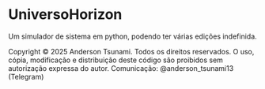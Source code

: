 # UniversoHorizon
Um simulador de sistema em python, podendo ter várias edições indefinida.

Copyright © 2025 Anderson Tsunami. Todos os direitos reservados.
O uso, cópia, modificação e distribuição deste código são proibidos sem autorização expressa do autor.
Comunicação: @anderson_tsunami13 (Telegram)
